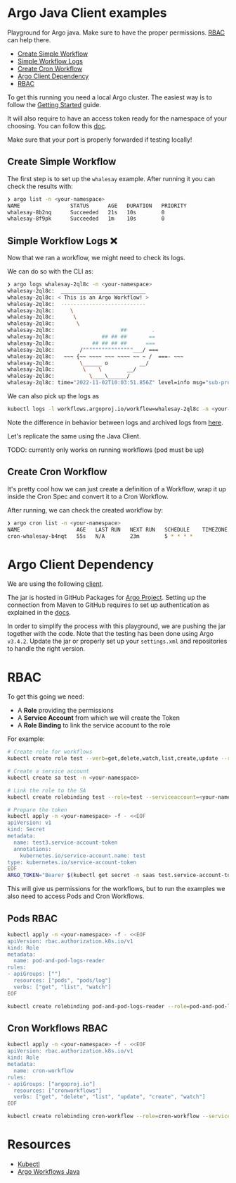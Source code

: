 # Argo Java Client examples

Playground for Argo java. Make sure to have the proper permissions. [RBAC](#rbac) can help there.

- [Create Simple Workflow](#create-simple-workflow)
- [Simple Workflow Logs](#simple-workflow-logs-)
- [Create Cron Workflow](#create-cron-workflow)
- [Argo Client Dependency](#argo-client-dependency)
- [RBAC](#rbac)

To get this running you need a local Argo cluster. The easiest way is to follow the [Getting Started](https://argoproj.github.io/argo-workflows/quick-start/) guide.

It will also require to have an access token ready for the namespace of your choosing. You can follow
this [doc](https://argoproj.github.io/argo-workflows/access-token/).

Make sure that your port is properly forwarded if testing locally!

## Create Simple Workflow

The first step is to set up the `whalesay` example. After running it you can check the results with:

```bash
❯ argo list -n <your-namespace>
NAME                STATUS      AGE   DURATION   PRIORITY
whalesay-8b2nq      Succeeded   21s   10s        0
whalesay-8f9pk      Succeeded   1m    10s        0
```

## Simple Workflow Logs ❌

Now that we ran a workflow, we might need to check its logs.

We can do so with the CLI as:

```bash
❯ argo logs whalesay-2ql8c -n <your-namespace>
whalesay-2ql8c:  ___________________________
whalesay-2ql8c: < This is an Argo Workflow! >
whalesay-2ql8c:  ---------------------------
whalesay-2ql8c:     \
whalesay-2ql8c:      \
whalesay-2ql8c:       \
whalesay-2ql8c:                     ##        .
whalesay-2ql8c:               ## ## ##       ==
whalesay-2ql8c:            ## ## ## ##      ===
whalesay-2ql8c:        /""""""""""""""""___/ ===
whalesay-2ql8c:   ~~~ {~~ ~~~~ ~~~ ~~~~ ~~ ~ /  ===- ~~~
whalesay-2ql8c:        \______ o          __/
whalesay-2ql8c:         \    \        __/
whalesay-2ql8c:           \____\______/
whalesay-2ql8c: time="2022-11-02T10:03:51.856Z" level=info msg="sub-process exited" argo=true error="<nil>"
```

We can also pick up the logs as

```bash
kubectl logs -l workflows.argoproj.io/workflow=whalesay-2ql8c -n <your-namespace>
```

Note the difference in behavior between logs and archived logs from [here](https://github.com/argoproj/argo-workflows/issues/8057#issuecomment-1058607350).

Let's replicate the same using the Java Client.

TODO: currently only works on running workflows (pod must be up)

## Create Cron Workflow

It's pretty cool how we can just create a definition of a Workflow, wrap it up inside the Cron Spec and
convert it to a Cron Workflow.

After running, we can check the created workflow by:

```bash
❯ argo cron list -n <your-namespace>
NAME                  AGE   LAST RUN   NEXT RUN   SCHEDULE    TIMEZONE   SUSPENDED
cron-whalesay-b4nqt   55s   N/A        23m        5 * * * *              false
```

# Argo Client Dependency

We are using the following [client](https://github.com/argoproj/argo-workflows/tree/master/sdks/java).

The jar is hosted in GitHub Packages for [Argo Project](https://github.com/orgs/argoproj/packages). Setting up the
connection from Maven to GitHub requires to set up authentication as explained in the [docs](https://docs.github.com/en/packages/working-with-a-github-packages-registry/working-with-the-apache-maven-registry).

In order to simplify the process with this playground, we are pushing the jar together with the code. Note that the
testing has been done using Argo `v3.4.2`. Update the jar or properly set up your `settings.xml` and repositories
to handle the right version.

# RBAC

To get this going we need:
- A **Role** providing the permissions
- A **Service Account** from which we will create the Token
- A **Role Binding** to link the service account to the role

For example:

```bash
# Create role for workflows
kubectl create role test --verb=get,delete,watch,list,create,update --resource=workflows.argoproj.io -n <your-namespace>

# Create a service account
kubectl create sa test -n <your-namespace>

# Link the role to the SA
kubectl create rolebinding test --role=test --serviceaccount=<your-namespace>:test -n <your-namespace>

# Prepare the token
kubectl apply -n <your-namespace> -f - <<EOF
apiVersion: v1
kind: Secret
metadata:
  name: test3.service-account-token
  annotations:
    kubernetes.io/service-account.name: test
type: kubernetes.io/service-account-token
EOF
ARGO_TOKEN="Bearer $(kubectl get secret -n saas test.service-account-token -o=jsonpath='{.data.token}' | base64 --decode)"
```

This will give us permissions for the workflows, but to run the examples we also need to access Pods and Cron Workflows.

## Pods RBAC

```bash
kubectl apply -n <your-namespace> -f - <<EOF
apiVersion: rbac.authorization.k8s.io/v1
kind: Role
metadata:
  name: pod-and-pod-logs-reader
rules:
- apiGroups: [""]
  resources: ["pods", "pods/log"]
  verbs: ["get", "list", "watch"]
EOF

kubectl create rolebinding pod-and-pod-logs-reader --role=pod-and-pod-logs-reader --serviceaccount=<your-namespace>:test -n <your-namespace>
```

## Cron Workflows RBAC

```bash
kubectl apply -n <your-namespace> -f - <<EOF
apiVersion: rbac.authorization.k8s.io/v1
kind: Role
metadata:
  name: cron-workflow
rules:
- apiGroups: ["argoproj.io"]
  resources: ["cronworkflows"]
  verbs: ["get", "delete", "list", "update", "create", "watch"]
EOF

kubectl create rolebinding cron-workflow --role=cron-workflow --serviceaccount=<your-namespace>:test -n <your-namespace>
```

# Resources

- [Kubectl](https://github.com/kubernetes-client/java/blob/master/docs/kubectl-equivalence-in-java.md#kubectl-logs)
- [Argo Workflows Java](https://github.com/argoproj/argo-workflows/tree/master/sdks/java/client/docs)